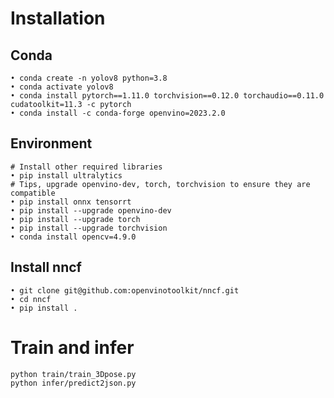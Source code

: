 # Installation

## Conda
    • conda create -n yolov8 python=3.8
    • conda activate yolov8
    • conda install pytorch==1.11.0 torchvision==0.12.0 torchaudio==0.11.0 cudatoolkit=11.3 -c pytorch
    • conda install -c conda-forge openvino=2023.2.0

## Environment
    # Install other required libraries
    • pip install ultralytics
    # Tips, upgrade openvino-dev, torch, torchvision to ensure they are compatible
    • pip install onnx tensorrt 
    • pip install --upgrade openvino-dev
    • pip install --upgrade torch
    • pip install --upgrade torchvision
    • conda install opencv=4.9.0

## Install nncf
    • git clone git@github.com:openvinotoolkit/nncf.git
    • cd nncf
    • pip install .

# Train and infer
    python train/train_3Dpose.py
    python infer/predict2json.py